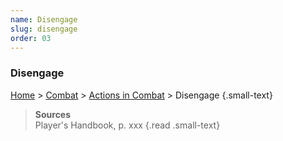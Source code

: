 ```yaml
---
name: Disengage
slug: disengage
order: 03
---
```

### Disengage
[Home](dm-operations-center) > [Combat](combat) > [Actions in Combat](actions-in-combat) > Disengage {.small-text}

> **Sources** <br/>
> Player's Handbook, p. xxx
{.read .small-text}